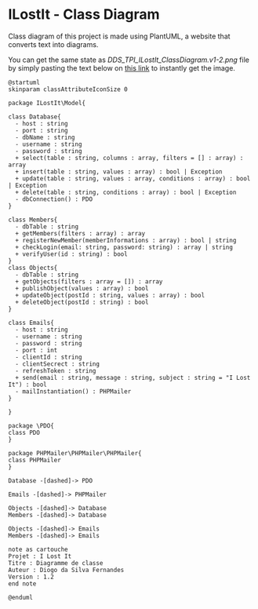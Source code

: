 # ILostIt - Class Diagram

Class diagram of this project is made using PlantUML, a website that converts text into diagrams.

You can get the same state as *DDS_TPI_ILostIt_ClassDiagram.v1-2.png* file by simply pasting the text below on [this link](https://www.plantuml.com/plantuml/png/bLJDJjmm4BxxAKQSjYfKvOhK2bIe6eaV96Wlm65YpsRDEdRaSQ0Ka7YKFaiVfKzI9viGxswg5IVCD_DztyxFP9y3-b2NHl1SsmezbY0DCX-4u7LU1ygainVw5y570Q92ESU283js7B9mVU8KcSSOQ3bmY05pP8e8xC0ivi0US1IoHOjKpgyWAZ_5afQncidRDRIA1lVEgnHz3qo6P9X4MpFaRuDqfYujHmIznuTjc6eJo3DyWgkR7dtNFrebRPdykj8TcfeufUJE6NY2ev-Igg2TRTbrfJ3G1dRpkwpI3McpeY93QuflK6Xw-yLPIx819atM-U6PU7uTrWcLENb-x78l1wE-kGM5BcdIzs-qTPuApJ5yIlUB_4dP_idirFaI__Th4oSv8pa_TeMs4ofHcw7UVkmzykeCJtz-9mftvFNquJj7SptiIEycdhkYp_9Rac53qLtIQj7jyYnNNjMvqJnR42RZkvBiHvTNDSUZDYvPiWRZn3un6UfHqpqUxkyjbpLwgzg6zbzfDDdKF44lI7gIArwUffvuTkdcP5Tlrgh5c9CMbCIC1IK8rqtHWsfi_rO6nqrHMTZgQs-z6gtCSa0RD0xh_kty90R8j_rvJZvVr_4I7hkEnMSQ6rZN8w-Uj2pTV_PWvqeXpqZTx7nkTK4ivh4K6BWW5dDTZlTgehkzyU0eTU7M4yT28AmB1CWWqGTNonc9S-zkgUdpQtV5fGwU8dAeiV1ObWIAe2sTn44TgFPjq1KE5CA5DdS8NybRj8fO_23Fsjc_BozxiFjXLv1LqDX6z_tuhalp3m00) to instantly get the image.


```
@startuml
skinparam classAttributeIconSize 0
 
package ILostIt\Model{
 
class Database{
  - host : string
  - port : string
  - dbName : string
  - username : string
  - password : string
  + select(table : string, columns : array, filters = [] : array) : array
  + insert(table : string, values : array) : bool | Exception
  + update(table : string, values : array, conditions : array) : bool | Exception
  + delete(table : string, conditions : array) : bool | Exception
  - dbConnection() : PDO
}
 
class Members{
  - dbTable : string
  + getMembers(filters : array) : array
  + registerNewMember(memberInformations : array) : bool | string
  + checkLogin(email: string, password: string) : array | string
  + verifyUser(id : string) : bool
}
class Objects{
  - dbTable : string
  + getObjects(filters : array = []) : array
  + publishObject(values : array) : bool
  + updateObject(postId : string, values : array) : bool
  + deleteObject(postId : string) : bool
}
 
class Emails{
  - host : string
  - username : string
  - password : string
  - port : int
  - clientId : string
  - clientSecrect : string
  - refreshToken : string
  + send(email : string, message : string, subject : string = "I Lost It") : bool
  - mailInstantiation() : PHPMailer
}
 
}
 
package \PDO{
class PDO
}
 
package PHPMailer\PHPMailer\PHPMailer{
class PHPMailer
}
 
Database -[dashed]-> PDO
 
Emails -[dashed]-> PHPMailer
 
Objects -[dashed]-> Database
Members -[dashed]-> Database

Objects -[dashed]-> Emails
Members -[dashed]-> Emails
 
note as cartouche
Projet : I Lost It
Titre : Diagramme de classe
Auteur : Diogo da Silva Fernandes
Version : 1.2
end note
 
@enduml
```